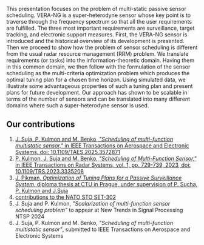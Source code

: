 
This presentation focuses on the problem of multi-static passive sensor scheduling. VERA-NG is a super-heterodyne sensor whose key point is to traverse through the frequency spectrum so that all the user requirements are fulfilled. The three most important requirements are surveillance, target tracking, and electronic support measures. First, the VERA-NG sensor is introduced and the historical overview of its development is presented. Then we proceed to show how the problem of sensor scheduling is different from the usual radar resource management (RRM) problem. We translate requirements (or tasks) into the information-theoretic domain. Having them in this common domain, we then follow with the formulation of the sensor scheduling as the multi-criteria optimization problem which produces the optimal tuning plan for a chosen time horizon. Using simulated data, we illustrate some advantageous properties of such a tuning plan and present plans for future development. Our approach has shown to be scalable in terms of the number of sensors and can be translated into many different domains where such a super-heterodyne sensor is used.


## Our contributions

1. [J. Suja, P. Kulmon and M. Benko, *"Scheduling of multi-function multistatic sensor,"* in IEEE Transactions on Aerospace and Electronic Systems, doi: 10.1109/TAES.2025.3572871](https://ieeexplore.ieee.org/document/11012724)
2. [P. Kulmon, J. Suja and M. Benko, *"Scheduling of Multi-Function Sensor,"* in IEEE Transactions on Radar Systems, vol. 1, pp. 729-739, 2023, doi: 10.1109/TRS.2023.3335208](https://ieeexplore.ieee.org/document/10325557)
3. [J. Pikman, *Optimization of Tuning Plans for a Passive Surveillance System*, diploma thesis at CTU in Prague, under supervision of P. Sucha, P. Kulmon and J.Suja](https://dspace.cvut.cz/handle/10467/114901?locale-attribute=en)
4. [contributions to the NATO STO SET-302](https://www.sto.nato.int/Pages/activitieslisting.aspx)
5. J. Suja and P. Kulmon, *"Scalarization of multi-function sensor scheduling problem"* to appear at New Trends in Signal Processing NTSP 2024
6. J. Suja, P. Kulmon and M. Benko, *"Scheduling of multi-function multistatic sensor"*, submitted to IEEE Transactions on Aerospace and Electronic Systems

